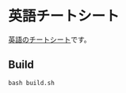 # 英語チートシート

[英語のチートシート](https://marmooo.github.io/english-cheetsheet/)です。

## Build

```
bash build.sh
```
